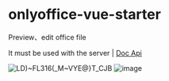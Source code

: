 # onlyoffice-vue-starter
Preview、edit office file

It must be used with the server | [Doc Api](https://api.onlyoffice.com/editors/advanced)

![LD)~FL316(_M~VYE@}T_CJB](https://user-images.githubusercontent.com/45450994/184916548-b1c3fae9-5dea-4ea9-8166-7898f5a1cf05.jpg)
![image](https://user-images.githubusercontent.com/45450994/185038826-4ad81578-f851-42d6-8467-6aad03f87ef2.png)

